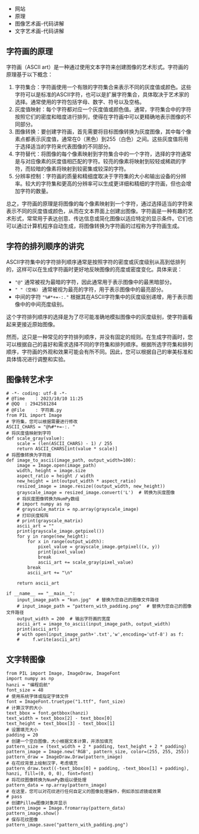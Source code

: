 - 网站
- 原理
- 图像艺术画-代码讲解
- 文字艺术画-代码讲解
## 字符画的原理
字符画（ASCII art）是一种通过使用文本字符来创建图像的艺术形式。字符画的原理基于以下概念：

1.  字符集合：字符画使用一个有限的字符集合来表示不同的灰度值或颜色。这些字符可以是标准的ASCII字符，也可以是扩展字符集合，具体取决于艺术家的选择。通常使用的字符包括字母、数字、符号以及空格。 
2.  灰度值映射：每个字符都对应一个灰度值或颜色值。通常，字符集合中的字符按照它们的密度和暗度进行排列，使得在字符画中可以更精确地表示图像的不同部分。 
3.  图像转换：要创建字符画，首先需要将目标图像转换为灰度图像，其中每个像素点都表示灰度值，通常在0（黑色）到255（白色）之间。这些灰度值将用于选择适当的字符来代表图像的不同部分。 
4.  字符替代：将图像的每个像素映射到字符集合中的一个字符，选择的字符通常是与对应像素的灰度值相匹配的字符。较亮的像素将映射到较轻或稀疏的字符，而较暗的像素将映射到较密集或较深的字符。 
5.  分辨率控制：字符画的质量和精细度取决于字符集的大小和输出设备的分辨率。较大的字符集和更高的分辨率可以生成更详细和精细的字符画，但也会增加字符的数量。 

总之，字符画的原理是将图像的每个像素映射到一个字符，通过选择适当的字符来表示不同的灰度值或颜色，从而在文本界面上创建出图像。字符画是一种有趣的艺术形式，常常用于表达创意、传达信息或简化图像以适应特定的显示条件。它们也可以通过计算机程序自动生成，将图像转换为字符画的过程称为字符画生成。
## 字符的排列顺序的讲究
ASCII字符集中的字符排列顺序通常是按照字符的密度或灰度级别从高到低排列的，这样可以在生成字符画时更好地反映图像的亮度或密度变化。具体来说：

- `"@"` 通常被视为最暗的字符，因此通常用于表示图像中的最黑暗部分。
- `" "（空格）` 通常被视为最亮的字符，用于表示图像中的最亮部分。
- 中间的字符 `"%#*+=-:."` 根据其在ASCII字符集中的灰度级别递增，用于表示图像中的中间亮度级别。

这个字符排列顺序的选择是为了尽可能准确地模拟图像中的灰度级别，使字符画看起来更接近原始图像。

然而，这只是一种常见的字符排列顺序，并没有固定的规则。在生成字符画时，您可以根据自己的喜好和需求选择不同的字符集和排列顺序。根据所选字符集和排列顺序，字符画的外观和效果可能会有所不同。因此，您可以根据自己的审美标准和具体情况进行调整和实验。
## 图像转艺术字
```vue
# -*- coding: utf-8 -*-
# @Time    : 2023/10/10 11:25
# @QQ  : 2942581284
# @File    : 字符画.py
from PIL import Image
# 字符集，您可以根据需要进行修改
ASCII_CHARS = "@%#*+=-:. "
# 将灰度值映射到字符
def scale_gray(value):
    scale = (len(ASCII_CHARS) - 1) / 255
    return ASCII_CHARS[int(value * scale)]
# 将图像转换为字符画
def image_to_ascii(image_path, output_width=100):
    image = Image.open(image_path)
    width, height = image.size
    aspect_ratio = height / width
    new_height = int(output_width * aspect_ratio)
    resized_image = image.resize((output_width, new_height))
    grayscale_image = resized_image.convert('L')  # 转换为灰度图像
    # 将灰度图像转换为NumPy数组
    # import numpy as np
    # grayscale_matrix = np.array(grayscale_image)
    # 打印灰度矩阵
    # print(grayscale_matrix)
    ascii_art = ""
    print(grayscale_image.getpixel())
    for y in range(new_height):
        for x in range(output_width):
            pixel_value = grayscale_image.getpixel((x, y))
            print(pixel_value)
            break
            ascii_art += scale_gray(pixel_value)
        break
        ascii_art += "\n"

    return ascii_art

if __name__ == "__main__":
    input_image_path = "kun.jpg"  # 替换为您自己的图像文件路径
    # input_image_path = "pattern_with_padding.png"  # 替换为您自己的图像文件路径
    output_width = 200  # 输出字符画的宽度
    ascii_art = image_to_ascii(input_image_path, output_width)
    print(ascii_art)
    # with open(input_image_path+'.txt','w',encoding='utf-8') as f:
    #     f.write(ascii_art)
```
## 文字转图像
```vue
from PIL import Image, ImageDraw, ImageFont
import numpy as np
hanzi = "编程启航"
font_size = 48
# 使用系统字体或指定字体文件
font = ImageFont.truetype("1.ttf", font_size)
# 计算汉字的大小
text_bbox = font.getbbox(hanzi)
text_width = text_bbox[2] - text_bbox[0]
text_height = text_bbox[3] - text_bbox[1]
# 设置填充大小
padding = 20
# 创建一个空白图像，大小根据文本计算，并添加填充
pattern_size = (text_width + 2 * padding, text_height + 2 * padding)
pattern_image = Image.new('RGB', pattern_size, color=(255, 255, 255))
pattern_draw = ImageDraw.Draw(pattern_image)
# 在花纹背景上绘制汉字，考虑填充
pattern_draw.text((-text_bbox[0] + padding, -text_bbox[1] + padding), hanzi, fill=(0, 0, 0), font=font)
# 将花纹图像转换为NumPy数组以便处理
pattern_data = np.array(pattern_image)
# 在这里，您可以对花纹进行任何自定义的图像处理操作，例如添加滤镜或效果
# pass
# 创建Pillow图像对象并显示
pattern_image = Image.fromarray(pattern_data)
pattern_image.show()
# 保存花纹图像
pattern_image.save("pattern_with_padding.png")
```
